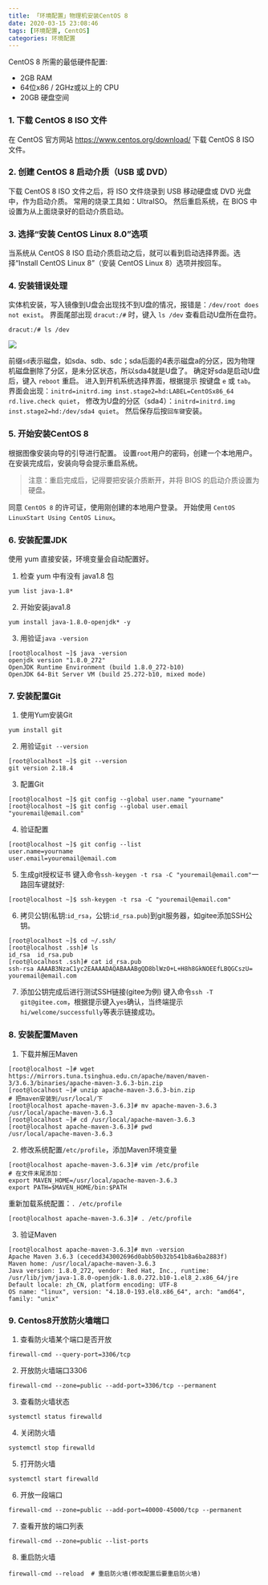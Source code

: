 ```yaml
---
title: 「环境配置」物理机安装CentOS 8
date: 2020-03-15 23:08:46
tags: [环境配置, CentOS]
categories: 环境配置
---
```



CentOS 8 所需的最低硬件配置:
- 2GB RAM
- 64位x86 / 2GHz或以上的 CPU
- 20GB 硬盘空间
<!-- more -->

### 1. 下载 CentOS 8 ISO 文件
在 CentOS 官方网站 https://www.centos.org/download/ 下载 CentOS 8 ISO 文件。


### 2. 创建 CentOS 8 启动介质（USB 或 DVD）
下载 CentOS 8 ISO 文件之后，将 ISO 文件烧录到 USB 移动硬盘或 DVD 光盘中，作为启动介质。
常用的烧录工具如：UltraISO。
然后重启系统，在 BIOS 中设置为从上面烧录好的启动介质启动。


### 3. 选择“安装 CentOS Linux 8.0”选项
当系统从 CentOS 8 ISO 启动介质启动之后，就可以看到启动选择界面。选择“Install CentOS Linux 8”（安装 CentOS Linux 8）选项并按回车。


### 4. 安装错误处理
实体机安装，写入镜像到U盘会出现找不到U盘的情况，报错是：`/dev/root does not exist`。
界面尾部出现 `dracut:/#` 时，键入 `ls /dev` 查看启动U盘所在盘符。
``` shell
dracut:/# ls /dev
```
![](up-e46cee7c94277328598af51d821b95afaea.webp)

前缀`sd`表示磁盘，如sda、sdb、sdc；sda后面的4表示磁盘a的分区，因为物理机磁盘删除了分区，是未分区状态，所以sda4就是U盘了。
确定好sda是启动U盘后，键入 `reboot` 重启。
进入到开机系统选择界面，根据提示 按键盘 `e` 或 `tab`。
界面会出现：`initrd=initrd.img inst.stage2=hd:LABEL=CentOSx86_64 rd.live.check quiet`，
修改为U盘的分区（sda4）：`initrd=initrd.img inst.stage2=hd:/dev/sda4 quiet`。
然后保存后按`回车键`安装。


### 5. 开始安装CentOS 8
根据图像安装向导的引导进行配置。
设置`root`用户的密码，创建一个本地用户。
在安装完成后，安装向导会提示重启系统。
> 注意：重启完成后，记得要把安装介质断开，并将 BIOS 的启动介质设置为硬盘。

同意 `CentOS 8` 的许可证，使用刚创建的本地用户登录。
开始使用 `CentOS LinuxStart Using CentOS Linux`。


### 6. 安装配置JDK
使用 yum 直接安装，环境变量会自动配置好。
1. 检查 yum 中有没有 java1.8 包
``` shell
yum list java-1.8*
```

2. 开始安装java1.8
``` shell
yum install java-1.8.0-openjdk* -y
```

3. 用验证`java -version`
``` shell
[root@localhost ~]$ java -version
openjdk version "1.8.0_272"
OpenJDK Runtime Environment (build 1.8.0_272-b10)
OpenJDK 64-Bit Server VM (build 25.272-b10, mixed mode)
```


### 7. 安装配置Git
1. 使用Yum安装Git
``` shell
yum install git
```

2. 用验证`git --version`
``` shell
[root@localhost ~]$ git --version
git version 2.18.4
```

3. 配置Git
``` shell
[root@localhost ~]$ git config --global user.name "yourname"
[root@localhost ~]$ git config --global user.email "youremail@email.com"
```

4. 验证配置
``` shell
[root@localhost ~]$ git config --list
user.name=yourname
user.email=youremail@email.com
```

5. 生成git授权证书
键入命令`ssh-keygen -t rsa -C "youremail@email.com"`一路回车键就好:
``` shell
[root@localhost ~]$ ssh-keygen -t rsa -C "youremail@email.com"
```

6. 拷贝公钥(私钥:`id_rsa`，公钥:`id_rsa.pub`)到git服务器，如gitee添加SSH公钥。
``` shell
[root@localhost ~]$ cd ~/.ssh/
[root@localhost .ssh]# ls
id_rsa  id_rsa.pub
[root@localhost .ssh]# cat id_rsa.pub
ssh-rsa AAAAB3NzaC1yc2EAAAADAQABAAABgQD8blWzO+L+H8h8GkNOEEfLBQGCszU= youremail@email.com
```

7. 添加公钥完成后进行测试SSH链接(gitee为例)
键入命令`ssh -T git@gitee.com`，根据提示键入`yes`确认，当终端提示`hi/welcome/successfully`等表示链接成功。


### 8. 安装配置Maven
1. 下载并解压Maven
``` shell
[root@localhost ~]# wget https://mirrors.tuna.tsinghua.edu.cn/apache/maven/maven-3/3.6.3/binaries/apache-maven-3.6.3-bin.zip
[root@localhost ~]# unzip apache-maven-3.6.3-bin.zip
# 把maven安装到/usr/local/下
[root@localhost apache-maven-3.6.3]# mv apache-maven-3.6.3 /usr/local/apache-maven-3.6.3
[root@localhost ~]# cd /usr/local/apache-maven-3.6.3
[root@localhost apache-maven-3.6.3]# pwd
/usr/local/apache-maven-3.6.3
```

2. 修改系统配置`/etc/profile`，添加Maven环境变量
``` shell
[root@localhost apache-maven-3.6.3]# vim /etc/profile
# 在文件末尾添加：
export MAVEN_HOME=/usr/local/apache-maven-3.6.3
export PATH=$MAVEN_HOME/bin:$PATH
```

重新加载系统配置：`. /etc/profile`
``` shell
[root@localhost apache-maven-3.6.3]# . /etc/profile
```

3. 验证Maven
``` shell
[root@localhost apache-maven-3.6.3]# mvn -version
Apache Maven 3.6.3 (cecedd343002696d0abb50b32b541b8a6ba2883f)
Maven home: /usr/local/apache-maven-3.6.3
Java version: 1.8.0_272, vendor: Red Hat, Inc., runtime: /usr/lib/jvm/java-1.8.0-openjdk-1.8.0.272.b10-1.el8_2.x86_64/jre
Default locale: zh_CN, platform encoding: UTF-8
OS name: "linux", version: "4.18.0-193.el8.x86_64", arch: "amd64", family: "unix"
```

### 9. Centos8开放防火墙端口
1. 查看防火墙某个端口是否开放

``` shell
firewall-cmd --query-port=3306/tcp
```

2. 开放防火墙端口3306

``` shell
firewall-cmd --zone=public --add-port=3306/tcp --permanent
```

3. 查看防火墙状态

``` shell
systemctl status firewalld
```

4. 关闭防火墙

``` shell
systemctl stop firewalld
```

5. 打开防火墙

``` shell
systemctl start firewalld
```

6. 开放一段端口

``` shell
firewall-cmd --zone=public --add-port=40000-45000/tcp --permanent
```

7. 查看开放的端口列表

``` shell
firewall-cmd --zone=public --list-ports
```

8. 重启防火墙

``` shell
firewall-cmd --reload  # 重启防火墙(修改配置后要重启防火墙)
```
